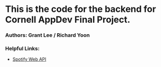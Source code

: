 # This is the code for the backend for Cornell AppDev Final Project. 

### **Authors**: Grant Lee / Richard Yoon

### **Helpful Links**:

- [Spotify Web API](https://developer.spotify.com/documentation/web-api/)

